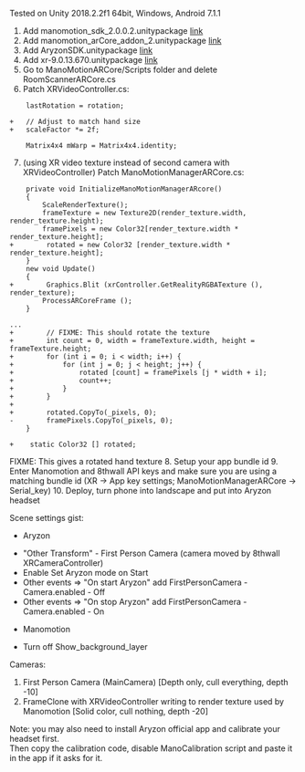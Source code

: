 Tested on Unity 2018.2.2f1 64bit, Windows, Android 7.1.1
1. Add manomotion_sdk_2.0.0.2.unitypackage [link](https://www.manomotion.com/download-sdk-v2/)
2. Add manomotion_arCore_addon_2.unitypackage [link](https://www.manomotion.com/download-sdk-v2/)
3. Add AryzonSDK.unitypackage [link](https://s3.amazonaws.com/aryzondev/original/1X/AryzonSDK.zip)
4. Add xr-9.0.13.670.unitypackage [link](https://releases.8thwall.com/xr/unity/download/release)
5. Go to ManoMotionARCore/Scripts folder and delete RoomScannerARCore.cs
6. Patch XRVideoController.cs:
```
    lastRotation = rotation;

+   // Adjust to match hand size
+   scaleFactor *= 2f;

    Matrix4x4 mWarp = Matrix4x4.identity;
```
7. (using XR video texture instead of second camera with XRVideoController) Patch ManoMotionManagerARCore.cs:
```
    private void InitializeManoMotionManagerARcore()
    {
        ScaleRenderTexture();
        frameTexture = new Texture2D(render_texture.width, render_texture.height);
        framePixels = new Color32[render_texture.width * render_texture.height];
+        rotated = new Color32 [render_texture.width * render_texture.height];
    }
    new void Update()
    {
+        Graphics.Blit (xrController.GetRealityRGBATexture (), render_texture);
        ProcessARCoreFrame ();
    }

...
+        // FIXME: This should rotate the texture
+        int count = 0, width = frameTexture.width, height = frameTexture.height;
+        for (int i = 0; i < width; i++) {
+            for (int j = 0; j < height; j++) {
+                rotated [count] = framePixels [j * width + i];
+                count++;
+            }
+        }
+
+        rotated.CopyTo(_pixels, 0);
-        framePixels.CopyTo(_pixels, 0);
    }

+    static Color32 [] rotated;
```
FIXME: This gives a rotated hand texture
8. Setup your app bundle id
9. Enter Manomotion and 8thwall API keys and make sure you are using a matching bundle id (XR -> App key settings; ManoMotionManagerARCore -> Serial_key)
10. Deploy, turn phone into landscape and put into Aryzon headset

Scene settings gist:
* Aryzon
 - "Other Transform" - First Person Camera (camera moved by 8thwall XRCameraController)
 - Enable Set Aryzon mode on Start
 - Other events => "On start Aryzon" add FirstPersonCamera - Camera.enabled - Off
 - Other events => "On stop Aryzon" add FirstPersonCamera - Camera.enabled - On
* Manomotion
 - Turn off Show_background_layer

Cameras:
1) First Person Camera (MainCamera) [Depth only, cull everything, depth -10]
2) FrameClone with XRVideoController writing to render texture used by Manomotion [Solid color, cull nothing, depth -20]

Note: you may also need to install Aryzon official app and calibrate your headset first.  
Then copy the calibration code, disable ManoCalibration script and paste it in the app if it asks for it.